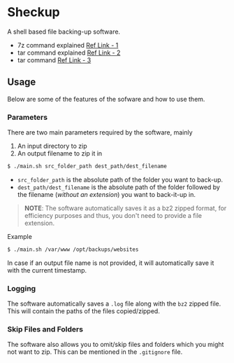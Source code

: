 # Sheckup

A shell based file backing-up software.

- 7z command explained [Ref Link - 1](https://www.howtoforge.com/tutorial/how-to-install-and-use-7zip-file-archiver-on-ubuntu-linux/)
- tar command explained [Ref Link - 2](https://www.howtoforge.com/tutorial/linux-tar-command/)
- tar command [Ref Link - 3](http://www.gnu.org/software/tar/manual/html_node/file.html#SEC107)


## Usage

Below are some of the features of the sofware and how to use them.

### Parameters

There are two main parameters required by the software, mainly

1. An input directory to zip
2. An output filename to zip it in

```sh
$ ./main.sh src_folder_path dest_path/dest_filename
```

- `src_folder_path` is the absolute path of the folder you want to back-up.
- `dest_path/dest_filename` is the absolute path of the folder followed by the filename (*without an extension*) you want to back-it-up in.

> **NOTE**: The software automatically saves it as a bz2 zipped format, for efficiency purposes and thus, you don't need to
provide a file extension.

Example

```sh
$ ./main.sh /var/www /opt/backups/websites
```

In case if an output file name is not provided, it will automatically save it with the current timestamp.

### Logging

The software automatically saves a `.log` file along with the `bz2` zipped file. This will
contain the paths of the files copied/zipped.

### Skip Files and Folders

The software also allows you to omit/skip files and folders which you might not want to zip. This
can be mentioned in the `.gitignore` file.
